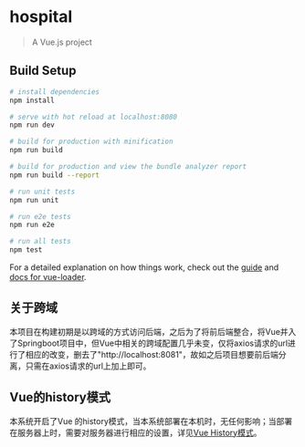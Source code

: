 # hospital

> A Vue.js project

## Build Setup

``` bash
# install dependencies
npm install

# serve with hot reload at localhost:8080
npm run dev

# build for production with minification
npm run build

# build for production and view the bundle analyzer report
npm run build --report

# run unit tests
npm run unit

# run e2e tests
npm run e2e

# run all tests
npm test
```

For a detailed explanation on how things work, check out the [guide](http://vuejs-templates.github.io/webpack/) and [docs for vue-loader](http://vuejs.github.io/vue-loader).



## 关于跨域

本项目在构建初期是以跨域的方式访问后端，之后为了将前后端整合，将Vue并入了Springboot项目中，但Vue中相关的跨域配置几乎未变，仅将axios请求的url进行了相应的改变，删去了"http://localhost:8081"，故如之后项目想要前后端分离，只需在axios请求的url上加上即可。



## Vue的history模式

本系统开启了Vue 的history模式，当本系统部署在本机时，无任何影响；当部署在服务器上时，需要对服务器进行相应的设置，详见[Vue History模式](https://router.vuejs.org/zh/guide/essentials/history-mode.html)。

